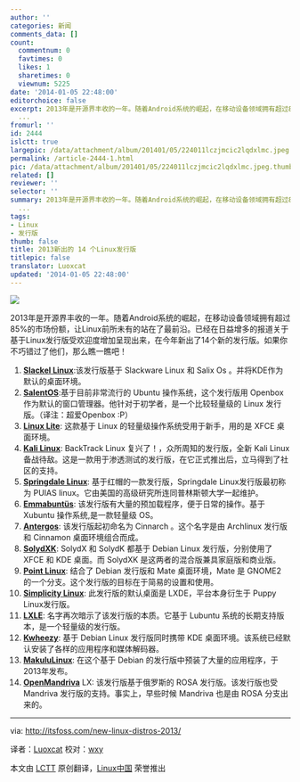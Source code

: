 ```yaml
---
author: ''
categories: 新闻
comments_data: []
count:
  commentnum: 0
  favtimes: 0
  likes: 1
  sharetimes: 0
  viewnum: 5225
date: '2014-01-05 22:48:00'
editorchoice: false
excerpt: 2013年是开源界丰收的一年。随着Android系统的崛起，在移动设备领域拥有超过85%的市场份额，让Linux前所未有的站在了最前沿。已经在日益增多的报道关于基于Linux发行版受欢迎度增加呈现出来，在今年新出了13个新的发
  ...
fromurl: ''
id: 2444
islctt: true
largepic: /data/attachment/album/201401/05/224011lczjmcic2lqdxlmc.jpeg
permalink: /article-2444-1.html
pic: /data/attachment/album/201401/05/224011lczjmcic2lqdxlmc.jpeg.thumb.jpg
related: []
reviewer: ''
selector: ''
summary: 2013年是开源界丰收的一年。随着Android系统的崛起，在移动设备领域拥有超过85%的市场份额，让Linux前所未有的站在了最前沿。已经在日益增多的报道关于基于Linux发行版受欢迎度增加呈现出来，在今年新出了13个新的发
  ...
tags:
- Linux
- 发行版
thumb: false
title: 2013新出的 14 个Linux发行版
titlepic: false
translator: Luoxcat
updated: '2014-01-05 22:48:00'
---
```


![](/data/attachment/album/201401/05/224011lczjmcic2lqdxlmc.jpeg)


2013年是开源界丰收的一年。随着Android系统的崛起，在移动设备领域拥有超过85%的市场份额，让Linux前所未有的站在了最前沿。已经在日益增多的报道关于基于Linux发行版受欢迎度增加呈现出来，在今年新出了14个新的发行版。如果你不巧错过了他们，那么瞧一瞧吧！


1. **[Slackel Linux](http://www.slackel.gr/slackelmulti/xoops20171/htdocs/index.php?lang=english)**:该发行版基于 Slackware Linux 和 Salix Os 。并将KDE作为默认的桌面环境。
2. **[SalentOS](http://www.salentos.it/)**:基于目前非常流行的 Ubuntu 操作系统，这个发行版用 Openbox 作为默认的窗口管理器。他针对于初学者，是一个比较轻量级的 Linux 发行版。（译注：超爱Openbox :P）
3. **[Linux Lite](https://www.linuxliteos.com/)**: 这款基于 Linux 的轻量级操作系统受用于新手，用的是 XFCE 桌面环境。
4. **[Kali Linux](http://www.kali.org/)**: BackTrack Linux 复兴了！，众所周知的发行版，全新 Kali Linux 备战待敌。这是一款用于渗透测试的发行版，在它正式推出后，立马得到了社区的支持。
5. **[Springdale Linux](https://puias.math.ias.edu/)**: 基于红帽的一款发行版，Springdale Linux发行版最初称为 PUIAS linux。它由美国的高级研究所连同普林斯顿大学一起维护。
6. **[Emmabuntüs](http://sourceforge.net/projects/emmabuntus/)**: 该发行版有大量的预加载程序，便于日常的操作。基于 Xubuntu 操作系统,是一款轻量级 OS。
7. **[Antergos](http://antergos.com/)**: 该发行版起初命名为 Cinnarch 。这个名字是由 Archlinux 发行版和 Cinnamon 桌面环境组合而成。
8. **[SolydXK](http://solydxk.com/)**: SolydX 和 SolydK 都基于 Debian Linux 发行版，分别使用了 XFCE 和 KDE 桌面。而 SolydXK 是这两者的混合版兼具家庭版和商业版。
9. **[Point Linux](http://pointlinux.org/)**: 结合了 Debian 发行版和 Mate 桌面环境，Mate 是 GNOME2 的一个分支。这个发行版的目标在于简易的设置和使用。
10. **[Simplicity Linux](http://simplicitylinux.org/)**: 此发行版的默认桌面是 LXDE，平台本身衍生于 Puppy Linux发行版。
11. **[LXLE](http://lxle.net/)**: 名字再次暗示了该发行版的本质。它基于 Lubuntu 系统的长期支持版本，是一个轻量级的发行版。
12. **[Kwheezy](http://www.kwheezy.com/en/)**: 基于 Debian Linux 发行版同时携带 KDE 桌面环境。该系统已经默认安装了各样的应用程序和媒体解码器。
13. **[MakuluLinux](http://www.makululinux.com/)**: 在这个基于 Debian 的发行版中预装了大量的应用程序，于2013年发布。
14. **[OpenMandriva](http://openmandriva.org/%22)** LX: 该发行版基于俄罗斯的 ROSA 发行版。该发行版也受 Mandriva 发行版的支持。事实上，早些时候 Mandriva 也是由 ROSA 分支出来的。



---


via: <http://itsfoss.com/new-linux-distros-2013/>


译者：[Luoxcat](https://github.com/Luoxcat) 校对：[wxy](https://github.com/wxy)


本文由 [LCTT](https://github.com/LCTT/TranslateProject) 原创翻译，[Linux中国](http://linux.cn/) 荣誉推出